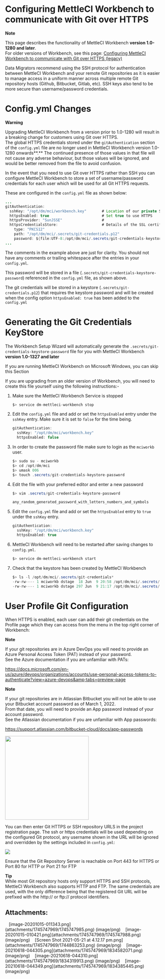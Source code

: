 # Configuring MettleCI Workbench to communicate with Git over HTTPS

**Note**

This page describes the functionality of MettleCI Workbench **version
1.0-1280 and later**.  
For older versions of Workbench, see this page: <a
href="Configuring_MettleCI_Workbench_to_communicate_with_Git_over_HTTPS_legacy_"
data-linked-resource-id="1112375301" data-linked-resource-version="7"
data-linked-resource-type="page">Configuring MettleCI Workbench to
communicate with Git over HTTPS (legacy)</a>

Data Migrators recommend using the SSH protocol for authentication
between MettleCI Workbench and your remote Git repositories as it is
easier to manage access in a uniform manner across multiple remote Git
repository hosts (Github, Bitbucket, Gitlab, etc). SSH keys also tend to
be more secure than username/password credentials.

# Config.yml Changes

**Warning**

Upgrading MettleCI Workbench from a version prior to 1.0-1280 will
result in a breaking change for customers using Git over HTTPS.  
The global HTTPS credentials stored under the `gitAuthentication`
section of the `config.yml` file are no longer used in MettleCI
Workbench version 1.0-1280 onwards**.** The continued presence of those
values in that file will not cause any adverse behaviour, but those
values will be ignored, and would be better removed from the file to
avoid confusion.

In the event that you need to use Git over HTTPS rather than SSH you can
configure MettleCI Workbench to store a set of username/password
credentials for each user which will be used for all Git HTTPS requests.

These are configured in the `config.yml` file as shown below:

``` java
...
gitAuthentication:
  sshKey: "/opt/dm/mci/workbench.key"       # Location of our private SSH key
  httpsEnabled: true                        # Set true to use HTTPS
  httpsProvider: "SunJSSE"                  #
  httpsCredentialsStore:                    # Details of the SSL certificate file
    type: "PKCS12"
    path: "/opt/dm/mci/.secrets/git-credentials.p12"
    password: ${file:UTF-8:/opt/dm/mci/.secrets/git-credentials-keystore-password}
...
```

The comments in the example above are just for clarity. You should not
have any comments or trailing whitespace after the entries in your
`config.yml`.

This password will be stored in a file
(`.secrets/git-credentials-keystore-password`) referenced in the
`config.yml` file, as shown above.

The git credentials will be stored in a keystore
(`.secrets/git-credentials.p12`) that requires the keystore password and
will be created when the config option `httpsEnabled: true` has been
added to the `config.yml`

# Generating the Git Credentials KeyStore

The Workbench Setup Wizard will automatically generate the
`.secrets/git-credentials-keystore-password` file for you with MettleCI
Workbench **version 1.0-1327 and later**

If you are running MettleCI Workbench on Microsoft Windows, you can skip
this Section

If you are upgrading from an older version of Workbench, you will need
to create this file yourself using the following instructions:-

1.  Make sure the MettleCI Workbench Service is stopped

    ``` java
    $> service dm-mettleci-workbench stop
    ```

2.  Edit the `config.yml` file and add or set the `httpsEnabled` entry
    under the `sshKey` entry. Make sure it is set to `false` for the
    time being.

    ``` java
    gitAuthentication:
      sshKey: "/opt/dm/mci/workbench.key"
      httpsEnabled: false
    ```

3.  In order to create the password file make sure to login as the
    `mciworkb` user.

    ``` java
    $> sudo su - mciworkb
    $> cd /opt/dm/mci
    $> umask 006
    $> touch .secrets/git-credentials-keystore-password
    ```

4.  Edit the file with your preferred editor and enter a new password

    ``` java
    $> vim .secrets/git-credentials-keystore-password

    any_random_generated_password_with_letters_numbers_and_symbols
    ```

5.  Edit the `config.yml` file and add or set the `httpsEnabled` entry
    to `true` under the `sshKey` entry.

    ``` java
    gitAuthentication:
      sshKey: "/opt/dm/mci/workbench.key"
      httpsEnabled: true
    ```

6.  MettleCI Workbench will need to be restarted after saving changes to
    `config.yml`.

    ``` java
    $> service dm-mettleci-workbench start
    ```

7.  Check that the keystore has been created by MettleCI Workbench

    ``` java
    $> ls -l /opt/dm/mci/.secrets/git-credentials*
    -rw-rw---- 1 mciworkb dstage  18 Jun  9 20:58 /opt/dm/mci/.secrets/git-credentials-keystore-password
    -rw-rw---- 1 mciworkb dstage 297 Jun  9 21:17 /opt/dm/mci/.secrets/git-credentials.p12
    ```

# User Profile Git Configuration

When HTTPS is enabled, each user can add their git credentials on the
Profile page which they can access from the menu in the top right corner
of Workbench:

**Note**

If your git repositories are in Azure DevOps you will need to provide an
Azure Personal Access Token (PAT) instead of your password.  
See the Azure documentation if you are unfamiliar with PATs:

<a
href="https://docs.microsoft.com/en-us/azure/devops/organizations/accounts/use-personal-access-tokens-to-authenticate?view=azure-devops&amp;tabs=preview-page"
data-card-appearance="inline"
rel="nofollow">https://docs.microsoft.com/en-us/azure/devops/organizations/accounts/use-personal-access-tokens-to-authenticate?view=azure-devops&amp;tabs=preview-page</a>

**Note**

If your git repositories are in Atlassian Bitbucket you will not be able
to use your Bitbucket account password as of March 1, 2022.  
From that date, you will need to provide an App password instead of your
account password.  
See the Atlassian documentation if you are unfamiliar with App
passwords:

<a
href="https://support.atlassian.com/bitbucket-cloud/docs/app-passwords"
rel="nofollow">https://support.atlassian.com/bitbucket-cloud/docs/app-passwords</a>

<img src="attachments/1745747969/1834319913.png?width=272"
class="image-left" loading="lazy"
data-image-src="attachments/1745747969/1834319913.png"
data-height="1342" data-width="1347" data-unresolved-comment-count="0"
data-linked-resource-id="1834319913" data-linked-resource-version="1"
data-linked-resource-type="attachment"
data-linked-resource-default-alias="image-20210618-044310.png"
data-base-url="https://datamigrators.atlassian.net/wiki"
data-linked-resource-content-type="image/png"
data-linked-resource-container-id="1745747969"
data-linked-resource-container-version="25"
data-media-id="c1cced5b-1528-4aed-985d-b6edf9f3d948"
data-media-type="file" width="272" />

You can then enter Git HTTPS or SSH repository URLS in the project
registration page. The ssh or https credentials will be used depending
on the configured Git protocol, any username shown in the URL will be
ignored and overridden by the settings included in `config.yml`:

<img src="attachments/1745747969/1745747985.png" class="image-left"
loading="lazy" data-image-src="attachments/1745747969/1745747985.png"
data-height="793" data-width="794" data-unresolved-comment-count="0"
data-linked-resource-id="1745747985" data-linked-resource-version="1"
data-linked-resource-type="attachment"
data-linked-resource-default-alias="image-20201015-011343.png"
data-base-url="https://datamigrators.atlassian.net/wiki"
data-linked-resource-content-type="image/png"
data-linked-resource-container-id="1745747969"
data-linked-resource-container-version="25"
data-media-id="0f1e867a-bf2b-48fc-aa3d-2c00667cb7b1"
data-media-type="file" />

Ensure that the Git Repository Server is reachable on Port 443 for HTTPS
or Port 80 for HTTP or Port 21 for FTP

**Tip**  
While most Git repository hosts only support HTTPS and SSH protocols,
MettleCI Workbench also supports HTTP and FTP. The same credentials are
used, with the only difference being that the registered Git URL will be
prefixed with the http:// or ftp:// protocol identifiers.

## Attachments:

<img src="images/icons/bullet_blue.gif" width="8" height="8" />
[image-20201015-011343.png](attachments/1745747969/1745747985.png)
(image/png)  
<img src="images/icons/bullet_blue.gif" width="8" height="8" />
[image-20201015-010421.png](attachments/1745747969/1745747988.png)
(image/png)  
<img src="images/icons/bullet_blue.gif" width="8" height="8" /> [Screen
Shot 2021-05-21 at 4.12.17
pm.png](attachments/1745747969/1744863253.png) (image/png)  
<img src="images/icons/bullet_blue.gif" width="8" height="8" />
[image-20210618-044305.png](attachments/1745747969/1834582071.png)
(image/png)  
<img src="images/icons/bullet_blue.gif" width="8" height="8" />
[image-20210618-044310.png](attachments/1745747969/1834319913.png)
(image/png)  
<img src="images/icons/bullet_blue.gif" width="8" height="8" />
[image-20210618-044349.png](attachments/1745747969/1834385445.png)
(image/png)  
